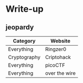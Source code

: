 # Write-up
## jeopardy
Category | Website
-- | --
Everything | Ringzer0
Cryptography | Criptohack
Everything | picoCTF
Everything | over the wire

